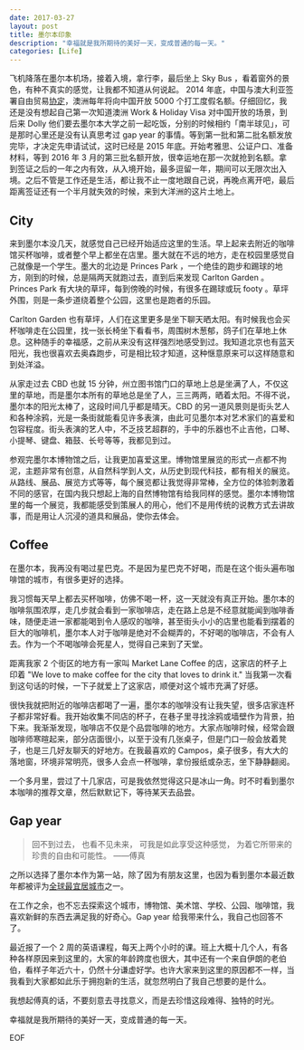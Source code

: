 ```yaml
---
date: 2017-03-27
layout: post
title: 墨尔本印象
description: "幸福就是我所期待的美好一天，变成普通的每一天。"
categories: [Life]
---
```


飞机降落在墨尔本机场，接着入境，拿行李，最后坐上 Sky Bus ，看着窗外的景色，有种不真实的感觉，让我都不知道从何说起。
2014 年底，中国与澳大利亚签署自由贸易[协定](http://china.embassy.gov.au/bjngchinese/20141126.html)，澳洲每年将向中国开放 5000 个打工度假名额。仔细回忆，我还是没有想起自己第一次知道澳洲 Work & Holiday Visa 对中国开放的场景，到后来 Dolly 他们要去墨尔本大学之前一起吃饭，分别的时候相约「南半球见」，可是那时心里还是没有认真思考过 gap year 的事情。等到第一批和第二批名额发放完毕，才决定先申请试试，这时已经是 2015 年底。开始考雅思、公证户口、准备材料，等到 2016 年 3 月的第三批名额开放，很幸运地在那一次就抢到名额。拿到签证之后的一年之内有效，从入境开始，最多逗留一年，期间可以无限次出入境。之后不管是工作还是生活，都让我不止一度地跟自己说，再晚点离开吧，最后距离签证还有一个半月就失效的时候，来到大洋洲的这片土地上。

## City

来到墨尔本没几天，就感觉自己已经开始适应这里的生活。早上起来去附近的咖啡馆买杯咖啡，或者整个早上都坐在店里。墨大就在不远的地方，走在校园里感觉自己就像是一个学生。墨大的北边是 Princes Park ，一个绝佳的跑步和踢球的地方，刚到的时候，总是隔两天就跑过去，直到后来发现 Carlton Garden 。Princes Park 有大块的草坪，每到傍晚的时候，有很多在踢球或玩 footy 。草坪外围，则是一条步道绕着整个公园，这里也是跑者的乐园。

Carlton Garden 也有草坪，人们在这里更多是坐下聊天晒太阳。有时候我也会买杯咖啡走在公园里，找一张长椅坐下看看书，周围树木葱郁，鸽子们在草地上休息。这种随手的幸福感，之前从来没有这样强烈地感受到过。我知道北京也有蓝天阳光，我也很喜欢去奥森跑步，可是相比较才知道，这种惬意原来可以这样随意和到处洋溢。

从家走过去 CBD 也就 15 分钟，州立图书馆门口的草地上总是坐满了人，不仅这里的草地，而是墨尔本所有的草地总是坐了人，三三两两，晒着太阳。不得不说，墨尔本的阳光太棒了，这段时间几乎都是晴天。CBD 的另一道风景则是街头艺人和各种涂鸦，光是一条街就能看见许多表演，由此可见墨尔本对艺术家们的喜爱和包容程度。街头表演的艺人中，不乏技艺超群的，手中的乐器也不止吉他，口琴、小提琴、键盘、箱鼓、长号等等，我都见到过。

参观完墨尔本博物馆之后，让我更加喜爱这里。博物馆里展览的形式一点都不拘泥，主题非常有创意，从自然科学到人文，从历史到现代科技，都有相关的展览。从路线、展品、展览方式等等，每个展览都让我觉得非常棒，全方位的体验刺激着不同的感官，在国内我只想起上海的自然博物馆有给我同样的感觉。墨尔本博物馆里的每一个展览，我都能感受到策展人的用心，他们不是用传统的说教方式去讲故事，而是用让人沉浸的道具和展品，使你去体会。

## Coffee

在墨尔本，我再没有喝过星巴克。不是因为星巴克不好喝，而是在这个街头遍布咖啡馆的城市，有很多更好的选择。

我习惯每天早上都去买杯咖啡，仿佛不喝一杯，这一天就没有真正开始。墨尔本的咖啡氛围浓厚，走几步就会看到一家咖啡店，走在路上总是不经意就能闻到咖啡香味，随便走进一家都能喝到令人感叹的咖啡，甚至街头小小的店里也能看到摆着的巨大的咖啡机，墨尔本人对于咖啡是绝对不会糊弄的，不好喝的咖啡店，不会有人去。作为一个不喝咖啡会死星人，觉得自己来到了天堂。

距离我家 2 个街区的地方有一家叫 Market Lane Coffee 的店，这家店的杯子上印着 "We love to make coffee for the city that loves to drink it." 当我第一次看到这句话的时候，一下子就爱上了这家店，顺便对这个城市充满了好感。

很快我就把附近的咖啡店都喝了一遍，墨尔本的咖啡没有让我失望，很多店家连杯子都非常好看。我开始收集不同店的杯子，在巷子里寻找涂鸦或墙壁作为背景，拍下来。我渐渐发现，咖啡店不仅是个品尝咖啡的地方。大家点咖啡时候，经常会跟咖啡师寒暄起来，部分店面很小，以至于没有几张桌子，但是门口一般会放着凳子，也是三几好友聊天的好地方。在我最喜欢的 Campos，桌子很多，有大大的落地窗，环境非常明亮，很多人会点一杯咖啡，拿份报纸或杂志，坐下静静翻阅。

一个多月里，尝过了十几家店，可是我依然觉得这只是冰山一角。时不时看到墨尔本咖啡的推荐文章，然后默默记下，等待某天去品尝。

## Gap year

> 回不到过去，
> 也看不见未来，
> 可我是如此享受这种感觉，
> 为着它所带来的珍贵的自由和可能性。
> ——傅真

之所以选择了墨尔本作为第一站，除了因为有朋友这里，也因为看到墨尔本最近数年都被评为[全球最宜居城市](https://zh.wikipedia.org/wiki/%E4%B8%96%E7%95%8C%E6%9C%80%E4%BD%B3%E5%AE%9C%E5%B1%85%E5%9F%8E%E5%B8%82)之一。

在工作之余，也不忘去探索这个城市，博物馆、美术馆、学校、公园、咖啡馆，我喜欢新鲜的东西去满足我的好奇心。Gap year 给我带来什么，我自己也回答不了。

最近报了一个 2 周的英语课程，每天上两个小时的课。班上大概十几个人，有各种各样原因来到这里的，大家的年龄跨度也很大，其中还有一个来自伊朗的老伯伯，看样子年近六十，仍然十分谦虚好学。也许大家来到这里的原因都不一样，当我看到大家都如此乐于拥抱新的生活，就忽然明白了我自己想要的是什么。

我想起傅真的话，不要刻意去寻找意义，而是去珍惜这段难得、独特的时光。

幸福就是我所期待的美好一天，变成普通的每一天。

EOF
